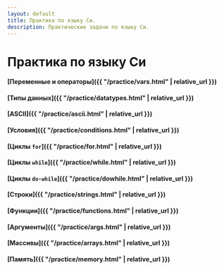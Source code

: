 ```yaml
---
layout: default
title: Практика по языку Си.
description: Практические задачи по языку Си.
---
```


# Практика по языку Си

#### [Переменные и операторы]({{ "/practice/vars.html" | relative_url }})
#### [Типы данных]({{ "/practice/datatypes.html" | relative_url }})
#### [ASCII]({{ "/practice/ascii.html" | relative_url }})
#### [Условия]({{ "/practice/conditions.html" | relative_url }})
#### [Циклы `for`]({{ "/practice/for.html" | relative_url }})
#### [Циклы `while`]({{ "/practice/while.html" | relative_url }})
#### [Циклы `do-while`]({{ "/practice/dowhile.html" | relative_url }})
#### [Строки]({{ "/practice/strings.html" | relative_url }})
#### [Функции]({{ "/practice/functions.html" | relative_url }})
#### [Аргументы]({{ "/practice/args.html" | relative_url }})
#### [Массивы]({{ "/practice/arrays.html" | relative_url }})
#### [Память]({{ "/practice/memory.html" | relative_url }})